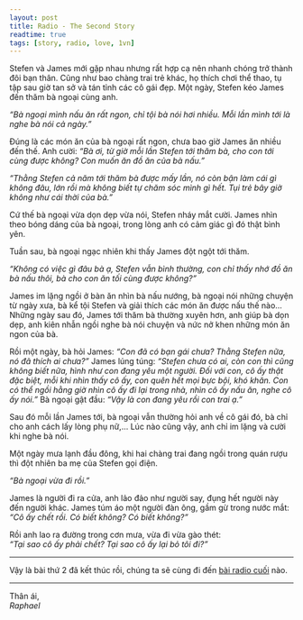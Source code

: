 ```yaml
---
layout: post
title: Radio - The Second Story
readtime: true
tags: [story, radio, love, 1vn]
---
```


Stefen và James mới gặp nhau nhưng rất hợp cạ nên nhanh chóng trở thành đôi bạn thân. Cũng như bao chàng trai trẻ khác, họ thích chơi thể thao, tụ tập sau giờ tan sở và tán tỉnh các cô gái đẹp. Một ngày, Stefen kéo James đến thăm bà ngoại cùng anh.

_“Bà ngoại mình nấu ăn rất ngon, chỉ tội bà nói hơi nhiều. Mỗi lần mình tới là nghe bà nói cả ngày.”_

Đúng là các món ăn của bà ngoại rất ngon, chưa bao giờ James ăn nhiều đến thế. Anh cười: _“Bà ơi, từ giờ mỗi lần Stefen tới thăm bà, cho con tới cùng được không? Con muốn ăn đồ ăn của bà nấu.”_

_“Thằng Stefen cả năm tới thăm bà được mấy lần, nó còn bận làm cái gì không đâu, lớn rồi mà không biết tự chăm sóc mình gì hết. Tụi trẻ bây giờ không như cái thời của bà.”_

Cứ thế bà ngoại vừa dọn dẹp vừa nói, Stefen nháy mắt cười. James nhìn theo bóng dáng của bà ngoại, trong lòng anh có cảm giác gì đó thật bình yên.

Tuần sau, bà ngoại ngạc nhiên khi thấy James đột ngột tới thăm.

_“Không có việc gì đâu bà ạ, Stefen vẫn bình thường, con chỉ thấy nhớ đồ ăn bà nấu thôi, bà cho con ăn tối cùng được không?”_

James im lặng ngồi ở bàn ăn nhìn bà nấu nướng, bà ngoại nói những chuyện từ ngày xưa, bà kể tội Stefen và giải thích các món ăn được nấu thế nào... Những ngày sau đó, James tới thăm bà thường xuyên hơn, anh giúp bà dọn dẹp, anh kiên nhẫn ngồi nghe bà nói chuyện và nức nở khen những món ăn ngon của bà.

Rồi một ngày, bà hỏi James: _“Con đã có bạn gái chưa? Thằng Stefen nữa, nó đã thích ai chưa?”_ James lúng túng: _“Stefen chưa có ai, còn con thì cũng không biết nữa, hình như con đang yêu một người. Đối với con, cô ấy thật đặc biệt, mỗi khi nhìn thấy cô ấy, con quên hết mọi bực bội, khó khăn. Con có thể ngồi hằng giờ nhìn cô ấy đi lại trong nhà, nhìn cô ấy nấu ăn, nghe cô ấy nói.”_ Bà ngoại gật đầu: _“Vậy là con đang yêu rồi con trai ạ.”_

Sau đó mỗi lần James tới, bà ngoại vẫn thường hỏi anh về cô gái đó, bà chỉ cho anh cách lấy lòng phụ nữ,... Lúc nào cũng vậy, anh chỉ im lặng và cười khi nghe bà nói.

Một ngày mưa lạnh đầu đông, khi hai chàng trai đang ngồi trong quán rượu thì đột nhiên ba mẹ của Stefen gọi điện. 

_“Bà ngoại vừa đi rồi.”_

James là người đi ra cửa, anh lảo đảo như người say, đụng hết người này đến người khác. James túm áo một người đàn ông, gầm gừ trong nước mắt:  
_“Cô ấy chết rồi. Có biết không? Có biết không?”_

Rồi anh lao ra đường trong cơn mưa, vừa đi vừa gào thét:  
_“Tại sao cô ấy phải chết? Tại sao cô ấy lại bỏ tôi đi?”_

***

Vậy là bài thứ 2 đã kết thúc rồi, chúng ta sẽ cùng đi đến [bài radio cuối](/2021-06-14-radio-the-third) nào.

***
Thân ái,  
_Raphael_